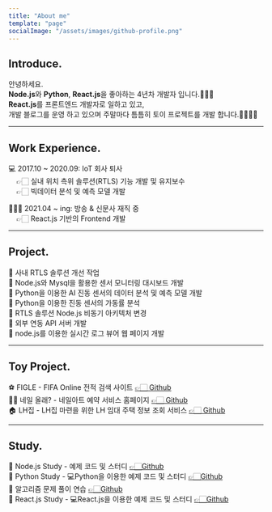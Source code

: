 ```yaml
---
title: "About me"
template: "page"
socialImage: "/assets/images/github-profile.png"
---
```


## Introduce.
안녕하세요.<br>
<b>Node.js</b>와 <b>Python</b>, <b>React.js</b>을 좋아하는 4년차 개발자 입니다.🙋🏻‍♀️<br>
<b>React.js</b>를 프론트엔드 개발자로 일하고 있고, <br>
개발 블로그를 운영 하고 있으며 주말마다 틈틈히 토이 프로젝트를 개발 합니다.👩🏻‍💻✨

---

## Work Experience.

‍💻 2017.10 ~ 2020.09: IoT 회사 퇴사️<br>
&nbsp;&nbsp;&nbsp; 👉🏻 실내 위치 측위 솔루션(RTLS) 기능 개발 및 유지보수️<br>
&nbsp;&nbsp;&nbsp; 👉🏻 빅데이터 분석 및 예측 모델 개발

👩🏻‍💻 2021.04 ~ ing: 방송 & 신문사 재직 중 <br>
&nbsp;&nbsp;&nbsp; 👉🏻 React.js 기반의 Frontend 개발 ️<br>

---

## Project.

📁 사내 RTLS 솔루션 개선 작업️<br>
📁 Node.js와 Mysql을 활용한 센서 모니터링 대시보드 개발️<br>
📁 Python을 이용한 AI 진동 센서의 데이터 분석 및 예측 모델 개발️<br>
📁 Python을 이용한 진동 센서의 가동률 분석️<br>
📁 RTLS 솔루션 Node.js 비동기 아키텍처 변경️<br>
📁 외부 연동 API 서버 개발️<br>
📁 node.js를 이용한 실시간 로그 뷰어 웹 페이지 개발️<br>

---

## Toy Project.

⚽️ FIGLE - FIFA Online 전적 검색 사이트️ <a href="https://github.com/gksthf2271/FIGLE">👉🏻 Github</a> <br>
💅🏻️ 네일 올래? - 네일아트 예약 서비스 홈페이지 <a href="https://github.com/shinsangeun/Nail-Ollae">👉🏻 Github</a><br>
🏠 LH집 - LH집 마련을 위한 LH 임대 주택 정보 조회 서비스 <a href="https://github.com/shinsangeun/LHhome">👉🏻 Github</a><br>

---

## Study.
📕 Node.js Study - 예제 코드 및 스터디 <a href="https://github.com/shinsangeun/node.js_Study">👉🏻Github</a><br>
📗 Python Study - 💻Python을 이용한 예제 코드 및 스터디 <a href="https://github.com/shinsangeun/PythonStudy">👉🏻Github</a><br>
📘 알고리즘 문제 풀이 연습 <a href="https://github.com/shinsangeun/training-algorithm">👉🏻Github</a><br>
📙 React.js Study - 💻React.js을 이용한 예제 코드 및 스터디 <a href="https://github.com/shinsangeun/react_Study">👉🏻Github</a><br>
